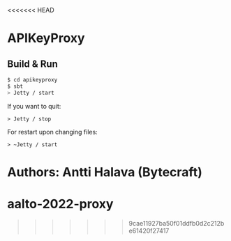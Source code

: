 <<<<<<< HEAD
# APIKeyProxy #

## Build & Run ##

```sh
$ cd apikeyproxy
$ sbt
> Jetty / start
```

If you want to quit:
```
> Jetty / stop
```

For restart upon changing files:
```
> ~Jetty / start
```


Authors:
Antti Halava (Bytecraft)
=======
# aalto-2022-proxy
>>>>>>> 9cae11927ba50f01ddfb0d2c212be61420f27417
